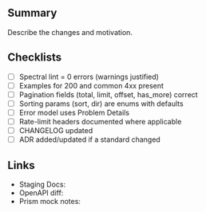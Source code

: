 ## Summary
Describe the changes and motivation.

## Checklists
- [ ] Spectral lint = 0 errors (warnings justified)
- [ ] Examples for 200 and common 4xx present
- [ ] Pagination fields (total, limit, offset, has_more) correct
- [ ] Sorting params (sort, dir) are enums with defaults
- [ ] Error model uses Problem Details
- [ ] Rate-limit headers documented where applicable
- [ ] CHANGELOG updated
- [ ] ADR added/updated if a standard changed

## Links
- Staging Docs:
- OpenAPI diff:
- Prism mock notes:
